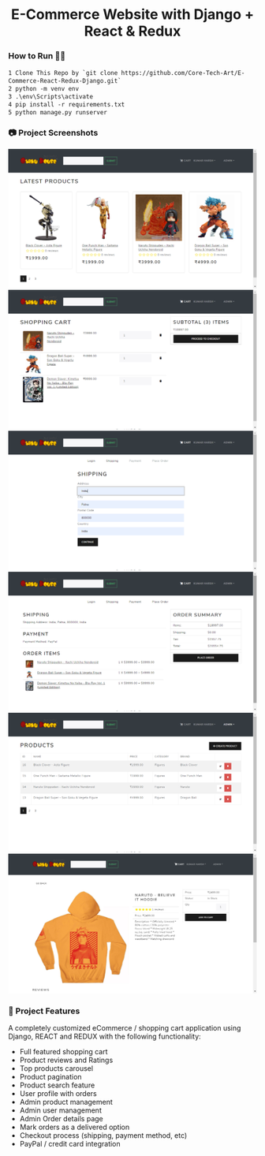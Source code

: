 <h1 align=center>E-Commerce Website with Django + React & Redux</h1>

### How to Run 🏃‍♀️

```shell
1 Clone This Repo by `git clone https://github.com/Core-Tech-Art/E-Commerce-React-Redux-Django.git`
2 python -m venv env
3 .\env\Scripts\activate
4 pip install -r requirements.txt 
5 python manage.py runserver

```

### 📷 Project Screenshots

![ss](./ss/ss1.png)
![ss](./ss/ss2.png)
![ss](./ss/ss3.png)
![ss](./ss/ss4.png)
![ss](./ss/ss5.png)
![ss](./ss/ss6.png)

### 🚀 Project Features

A completely customized eCommerce / shopping cart application using Django, REACT and REDUX with the following functionality:

- Full featured shopping cart
- Product reviews and Ratings
- Top products carousel
- Product pagination
- Product search feature
- User profile with orders
- Admin product management
- Admin user management
- Admin Order details page
- Mark orders as a delivered option
- Checkout process (shipping, payment method, etc)
- PayPal / credit card integration
